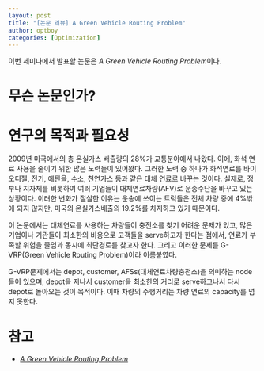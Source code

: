 ```yaml
---
layout: post
title: "[논문 리뷰] A Green Vehicle Routing Problem"
author: optboy
categories: [Optimization]
---
```


이번 세미나에서 발표할 논문은 *A Green Vehicle Routing Problem*이다. 

# 무슨 논문인가?

# 연구의 목적과 필요성

2009년 미국에서의 총 온실가스 배출량의 28%가 교통분야에서 나왔다. 이에, 화석 연료 사용을 줄이기 위한 많은 노력들이 있어왔다. 그러한 노력 중 하나가 화석연료를 바이오디젤, 전기, 에탄올, 수소, 천연가스 등과 같은 대체 연료로 바꾸는 것이다. 실제로, 정부나 지자체를 비롯하여 여러 기업들이 대체연료차량(AFV)로 운송수단을 바꾸고 있는 상황이다. 이러한 변화가 절실한 이유는 운송에 쓰이는 트럭들은 전체 차량 중에 4%밖에 되지 않지만, 미국의 온실가스배출의 19.2%를 차지하고 있기 때문이다. 

이 논문에서는 대체연료를 사용하는 차량들이 충전소를 찾기 어려운 문제가 있고, 많은 기업이나 기관들이 최소한의 비용으로 고객들을 serve하고자 한다는 점에서, 연료가 부족할 위험을 줄임과 동시에 최단경로를 찾고자 한다. 그리고 이러한 문제를 G-VRP(Green Vehicle Routing Problem)이라 이름붙였다.

G-VRP문제에서는 depot, customer, AFSs(대체연료차량충전소)을 의미하는 node들이 있으며, depot을 지나서 customer을 최소한의 거리로 serve하고나서 다시 depot로 돌아오는 것이 목적이다. 이때 차량의 주행거리는 차량 연료의 capacity를 넘지 못한다. 


# 참고

- [*A Green Vehicle Routing Problem*](https://www.sciencedirect.com/science/article/pii/S1366554511001062)